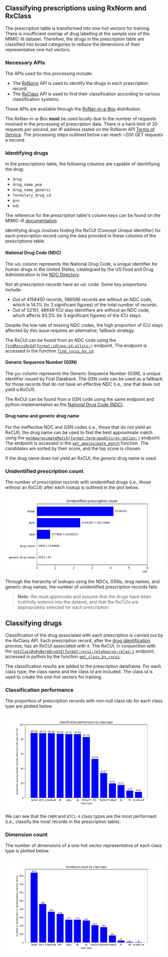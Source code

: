 ## Classifying prescriptions using RxNorm and RxClass

The prescription table is transformed into one-hot vectors for training. There is insufficient overlap of drug labelling
at the sample size of the MIMIC-III dataset. Therefore, the drugs in the prescription table are classified into broad
categories to reduce the dimensions of their representative one-hot vectors.

### Necessary APIs

The APIs used for this processing include:

- The [RxNorm]() API is used to identify the drugs in each prescription record.
- The [RxClass]() API is used to find their classification according to various classification systems.

These APIs are available through the [RxNav-in-a-Box](https://lhncbc.nlm.nih.gov/RxNav/applications/RxNav-in-a-Box.html)
distribution.

The RxNav-in-a-Box **must** be used locally due to the number of requests involved in the processing of prescription
data. There is a hard-limit of 20 requests per second, per IP address stated on the RxNorm
API [Terms of Service](https://lhncbc.nlm.nih.gov/RxNav/TermsofService.html). The processing steps outlined below can
reach ~200 GET requests a second.

### Identifying drugs

In the prescriptions table, the following columns are capable of identifiying the drug:

- `drug`
- `drug_name_poe`
- `drug_name_generic`
- `formulary_drug_cd`
- `gsn`
- `ndc`

The reference for the prescription table's column keys can be found on the
MIMIC-III [documentation](https://mimic.mit.edu/docs/iii/tables/prescriptions/).

Identifying drugs involves finding the RxCUI (Concept Unique Identifier) for each prescription record using the data
provided in these columns of the prescriptions table.

#### National Drug Code (NDC)

The `ndc` column represents the National Drug Code, a unique identifier for human drugs in the United States, catalogued
by the US Food and Drug Administration in
the [NDC Directory](https://www.fda.gov/drugs/drug-approvals-and-databases/national-drug-code-directory).

Not all prescription records have an `ndc` code. Some key proportions include:

- Out of 4156450 records, 586586 records are without an NDC code, which is 14.1% (to 3 significant figures) of the total
  number of records.
- Out of 52151, 48649 ICU stay identifiers are without an NDC code, which affects 93.3% (to 3
  significant figures) of the ICU stays.

Despite the low rate of missing NDC codes, the high proportion of ICU stays affected by this issue requires an
alternative, fallback strategy.

The RxCUI can be found from an NDC code using
the [`findRxcuiById(format:idtype:id:allsrc:)`](https://lhncbc.nlm.nih.gov/RxNav/APIs/api-RxNorm.findRxcuiById.html)
endpoint. The endpoint is accessed in the
function [`find_rxcui_by_id`](./../curation/prescriptions/find_rxcui_by_id/find_rxcui_by_id.py).

#### Generic Sequence Number (GSN)

The `gsn` column represents the Generic Sequence Number (GSN), a unique identifier issued by First Databank. The GSN
code can be used as a fallback for those records that do not have an effective NDC (i.e., one that does not yield a
RxCUI).

The RxCUI can be found from a GSN code using the same endpoint and python implementation as
the [National Drug Code (NDC)](#national-drug-code-ndc).

#### Drug name and generic drug name

For the ineffective NDC and GSN codes (i.e., those that do not yield an RxCUI), the drug name can be used to find the
best approximate match using
the [`getApproximateMatch(format:term:maxEntires:option:)`](https://lhncbc.nlm.nih.gov/RxNav/APIs/api-RxNorm.getApproximateMatch.html)
endpoint. The endpoint is accessed in
the [`get_approximate_match`](./../curation/prescriptions/get_approximate_match/get_approximate_match.py) function. The
candidates are sorted by their score, and the top score is chosen.

If the drug name does not yield an RxCUI, the _generic_ drug name is used.

### Unidentified prescription count

The number of prescription records with unidentified drugs (i.e., those without an RxCUI) after each lookup is outlined
in the plot below.

![Unidentified prescription count](plots/unidentified_prescription_count.png)

Through the hierarchy of lookups using the NDCs, GSNs, drug names, and generic drug names, the number of unidentified
prescription records falls.

> **Note**: We must appreciate and assume that the drugs have been truthfully entered into the dataset, and that the
> RxCUIs are appropriately selected for each prescription.

## Classifying drugs

Classification of the drug associated with each prescription is carried out by the RxClass API. Each prescription
record, after the [drug identification](#identifying-drugs) process, has an RxCUI associated with it. The RxCUI, in
conjunction with
the [`getClassByRxNormDrugId(format:rxcui:relaSource:relas:)`](https://lhncbc.nlm.nih.gov/RxNav/APIs/api-RxClass.getClassByRxNormDrugId.html)
endpoint, accessed in python by the function
[`get_class_by_rxcui`](./../curation/prescriptions/get_class_by_rxcui/get_class_by_rxcui.py).

The classification results are added to the prescription dataframe. For each class type, the class name and the class id
are included. The class id is used to create the one-hot vectors for training.

### Classification performance

The proportion of prescription records with non-null class ids for each class type are plotted below.

![Classification performance](plots/classification_performance.png)

We can see that the `CHEM` and `ATC1-4` class types are the most performant (i.e., classify the most records in the
prescription table).

### Dimension count

The number of dimensions of a one-hot vector representative of each class type is plotted below.

![Dimension count by class type](plots/dimension_count_by_class_type.png)